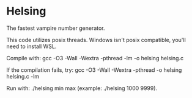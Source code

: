 # Helsing
The fastest vampire number generator.

This code utilizes posix threads. Windows isn't posix compatible, you'll need to install WSL.

Compile with: gcc -O3 -Wall -Wextra -pthread -lm -o helsing helsing.c

If the compilation fails, try: gcc -O3 -Wall -Wextra -pthread -o helsing helsing.c -lm

Run with: ./helsing min max (example: ./helsing 1000 9999).
